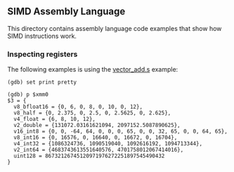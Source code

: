 ## SIMD Assembly Language
This directory contains assembly language code examples that show how SIMD
instructions work. 

### Inspecting registers
The following examples is using the [vector_add.s](src/vector_add.s) example:
```console
(gdb) set print pretty

(gdb) p $xmm0
$3 = {
  v8_bfloat16 = {0, 6, 0, 8, 0, 10, 0, 12},
  v8_half = {0, 2.375, 0, 2.5, 0, 2.5625, 0, 2.625},
  v4_float = {6, 8, 10, 12},
  v2_double = {131072.03161621094, 2097152.5087890625},
  v16_int8 = {0, 0, -64, 64, 0, 0, 0, 65, 0, 0, 32, 65, 0, 0, 64, 65},
  v8_int16 = {0, 16576, 0, 16640, 0, 16672, 0, 16704},
  v4_int32 = {1086324736, 1090519040, 1092616192, 1094713344},
  v2_int64 = {4683743613551640576, 4701758012067414016},
  uint128 = 86732126745120971976272251897545490432
}
````
